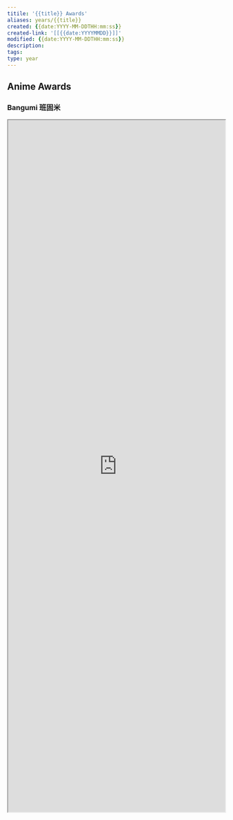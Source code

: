 ```yaml
---
titile: '{{title}} Awards'
aliases: years/{{title}}
created: {{date:YYYY-MM-DDTHH:mm:ss}}
created-link: '[[{{date:YYYYMMDD}}]]'
modified: {{date:YYYY-MM-DDTHH:mm:ss}}
description: 
tags: 
type: year
---
```


## Anime Awards

### Bangumi 班固米

<iframe src='https://bgm.tv/award/{{title}}' style='height:40vh;width:100%' class='iframe-radius' allow='fullscreen'/><div class='text-center'>via: <a href='https://bgm.tv/award/{{title}}' target='_blank' class='external-link'>https://bgm.tv/award/{{title}}</a></div>

### Animecorner

<iframe src='https://animecorner.me/{{title}}-anime-of-the-year-awards-winners/' style='height:40vh;width:100%' class='iframe-radius' allow='fullscreen'/><div class='text-center'>via: <a href='https://animecorner.me/{{title}}-anime-of-the-year-awards-winners/' target='_blank' class='external-link'>https://animecorner.me/{{title}}-anime-of-the-year-awards-winners/</a></div>

## Game Awards

### Steam

<iframe src='https://store.steampowered.com/steamawards/{{title}}?l=schinese' style='height:40vh;width:100%' class='iframe-radius' allow='fullscreen'/><div class='text-center'>via: <a href='https://store.steampowered.com/steamawards/{{title}}?l=schinese' target='_blank' class='external-link'>https://store.steampowered.com/steamawards/{{title}}?l=schinese</a></div>

### TGA

<iframe src='https://thegameawards.com/rewind/year-{{title}}' style='height:40vh;width:100%' class='iframe-radius' allow='fullscreen'/><div class='text-center'>via: <a href='https://thegameawards.com/rewind/year-{{title}}' target='_blank' class='external-link'>https://thegameawards.com/rewind/year-{{title}}</a></div>

### Metacritic

<iframe src='https://www.metacritic.com/browse/games/score/metascore/year/all/filtered?view=detailed&sort=desc&year_selected={{title}}' style='height:40vh;width:100%' class='iframe-radius' allow='fullscreen'/><div class='text-center'>via: <a href='https://www.metacritic.com/browse/games/score/metascore/year/all/filtered?view=detailed&sort=desc&year_selected={{title}}' target='_blank' class='external-link'>https://www.metacritic.com/browse/games/score/metascore/year/all/filtered?view=detailed&sort=desc&year_selected={{title}}</a></div>

## Novel Awards

### Douban

<iframe src='https://book.douban.com/annual/{{title}}' style='height:40vh;width:100%' class='iframe-radius' allow='fullscreen'/><div class='text-center'>via: <a href='https://book.douban.com/annual/{{title}}' target='_blank' class='external-link'>https://book.douban.com/annual/{{title}}</a></div>

## Movie Awards

### Douban

<iframe src='https://movie.douban.com/annual/{{title}}' style='height:40vh;width:100%' class='iframe-radius' allow='fullscreen'/><div class='text-center'>via: <a href='https://movie.douban.com/annual/{{title}}' target='_blank' class='external-link'>https://movie.douban.com/annual/{{title}}</a></div>

### Academy

<iframe src='https://www.imdb.com/event/ev0000003/{{title}}/1/' style='height:40vh;width:100%' class='iframe-radius' allow='fullscreen'/><div class='text-center'>via: <a href='https://www.imdb.com/event/ev0000003/{{title}}/1/' target='_blank' class='external-link'>https://www.imdb.com/event/ev0000003/{{title}}/1/</a></div>

## Music Awards

### Douban

<iframe src='https://music.douban.com/annual/{{title}}' style='height:40vh;width:100%' class='iframe-radius' allow='fullscreen'/><div class='text-center'>via: <a href='https://music.douban.com/annual/{{title}}' target='_blank' class='external-link'>https://music.douban.com/annual/{{title}}</a></div>

## Coding Awards

### Product Hunt

<iframe src=' https://www.producthunt.com/golden-kitty-awards/hall-of-fame?year={{title}}' style='height:40vh;width:100%' class='iframe-radius' allow='fullscreen'/><div class='text-center'>via: <a href=' https://www.producthunt.com/golden-kitty-awards/hall-of-fame?year={{title}}' target='_blank' class='external-link'> https://www.producthunt.com/golden-kitty-awards/hall-of-fame?year={{title}}</a></div>

## Mobile

### Apple Store

<iframe src='https://developer.apple.com/design/awards/{{title}}' style='height:40vh;width:100%' class='iframe-radius' allow='fullscreen'/><div class='text-center'>via: <a href='https://developer.apple.com/design/awards/{{title}}' target='_blank' class='external-link'>https://developer.apple.com/design/awards/{{title}}</a></div>

### Google Play

<iframe src='https://play.google.com/store/apps/editorial?id=mc_bestof{{title}}_xfn_fcp&hl=en' style='height:40vh;width:100%' class='iframe-radius' allow='fullscreen'/><div class='text-center'>via: <a href='https://play.google.com/store/apps/editorial?id=mc_bestof{{title}}_xfn_fcp&hl=en' target='_blank' class='external-link'>https://play.google.com/store/apps/editorial?id=mc_bestof{{title}}_xfn_fcp&hl=en</a></div>

## Hentai Awards #nsfw

### Moe Game

<iframe src='https://moe-gameaward.com/prize/{{title}}' style='height:40vh;width:100%' class='iframe-radius' allow='fullscreen'/><div class='text-center'>via: <a href='https://moe-gameaward.com/prize/{{title}}' target='_blank' class='external-link'>https://moe-gameaward.com/prize/{{title}}</a></div>

###  DLsite Game Sale Ranking

<iframe src='https://www.dlsite.com/maniax/ranking/year?year={{title}}&sort=sale&category=game' style='height:40vh;width:100%' class='iframe-radius' allow='fullscreen'/><div class='text-center'>via: <a href='https://www.dlsite.com/maniax/ranking/year?year={{title}}&sort=sale&category=game' target='_blank' class='external-link'>https://www.dlsite.com/maniax/ranking/year?year={{title}}&sort=sale&category=game</a></div>

### DLsite Voice Sale Ranking

<iframe src='https://www.dlsite.com/maniax/ranking/year?year={{title}}&sort=sale&category=voice' style='height:40vh;width:100%' class='iframe-radius' allow='fullscreen'/><div class='text-center'>via: <a href='https://www.dlsite.com/maniax/ranking/year?year={{title}}&sort=sale&category=voice' target='_blank' class='external-link'>https://www.dlsite.com/maniax/ranking/year?year={{title}}&sort=sale&category=voice</a></div>

### DLsite Comic Sale Ranking

<iframe src='https://www.dlsite.com/maniax/ranking/year?year={{title}}&sort=sale&category=comic' style='height:40vh;width:100%' class='iframe-radius' allow='fullscreen'/><div class='text-center'>via: <a href='https://www.dlsite.com/maniax/ranking/year?year={{title}}&sort=sale&category=comic' target='_blank' class='external-link'>https://www.dlsite.com/maniax/ranking/year?year={{title}}&sort=sale&category=comic</a></div>

